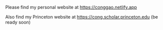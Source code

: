 Please find my personal website at https://conggao.netlify.app

Also find my Princeton website at https://cong.scholar.princeton.edu (be ready soon)
